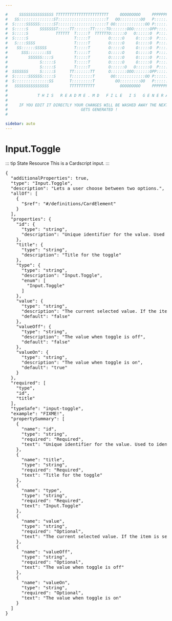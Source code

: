 ```yaml
---

#     SSSSSSSSSSSSSSS TTTTTTTTTTTTTTTTTTTTTTT     OOOOOOOOO     PPPPPPPPPPPPPPPPP    !!!  
#   SS:::::::::::::::ST:::::::::::::::::::::T   OO:::::::::OO   P::::::::::::::::P  !!:!! 
#  S:::::SSSSSS::::::ST:::::::::::::::::::::T OO:::::::::::::OO P::::::PPPPPP:::::P !:::! 
#  S:::::S     SSSSSSST:::::TT:::::::TT:::::TO:::::::OOO:::::::OPP:::::P     P:::::P!:::! 
#  S:::::S            TTTTTT  T:::::T  TTTTTTO::::::O   O::::::O  P::::P     P:::::P!:::! 
#  S:::::S                    T:::::T        O:::::O     O:::::O  P::::P     P:::::P!:::! 
#   S::::SSSS                 T:::::T        O:::::O     O:::::O  P::::PPPPPP:::::P !:::! 
#    SS::::::SSSSS            T:::::T        O:::::O     O:::::O  P:::::::::::::PP  !:::! 
#      SSS::::::::SS          T:::::T        O:::::O     O:::::O  P::::PPPPPPPPP    !:::! 
#         SSSSSS::::S         T:::::T        O:::::O     O:::::O  P::::P            !:::! 
#              S:::::S        T:::::T        O:::::O     O:::::O  P::::P            !!:!! 
#              S:::::S        T:::::T        O::::::O   O::::::O  P::::P             !!!   
#  SSSSSSS     S:::::S      TT:::::::TT      O:::::::OOO:::::::OPP::::::PP                 
#  S::::::SSSSSS:::::S      T:::::::::T       OO:::::::::::::OO P::::::::P           !!!  
#  S:::::::::::::::SS       T:::::::::T         OO:::::::::OO   P::::::::P          !!:!! 
#   SSSSSSSSSSSSSSS         TTTTTTTTTTT           OOOOOOOOO     PPPPPPPPPP           !!!  
#                                                                                          
#             T H I S   R E A D M E . M D   F I L E   I S   G E N E R A T E D !           
#                                                                                         
#     IF YOU EDIT IT DIRECTLY YOUR CHANGES WILL BE WASHED AWAY THE NEXT TIME THIS FILE  
#                                GETS GENERATED !
#                                                                                         

sidebar: auto
---
```


# Input.Toggle

::: tip State Resource
This is a Cardscript input.
:::


<pre>
{
  "additionalProperties": true,
  "type": "Input.Toggle",
  "description": "Lets a user choose between two options.",
  "allOf": [
    {
      "$ref": "#/definitions/CardElement"
    }
  ],
  "properties": {
    "id": {
      "type": "string",
      "description": "Unique identifier for the value. Used to identify collected input when the Submit action is performed."
    },
    "title": {
      "type": "string",
      "description": "Title for the toggle"
    },
    "type": {
      "type": "string",
      "description": "Input.Toggle",
      "enum": [
        "Input.Toggle"
      ]
    },
    "value": {
      "type": "string",
      "description": "The current selected value. If the item is selected that \"valueOn\" will be used, otherwise \"valueOff\"",
      "default": "false"
    },
    "valueOff": {
      "type": "string",
      "description": "The value when toggle is off",
      "default": "false"
    },
    "valueOn": {
      "type": "string",
      "description": "The value when toggle is on",
      "default": "true"
    }
  },
  "required": [
    "type",
    "id",
    "title"
  ],
  "typeSafe": "input-toggle",
  "example": "FIXME!",
  "propertySummary": [
    {
      "name": "id",
      "type": "string",
      "required": "Required",
      "text": "Unique identifier for the value. Used to identify collected input when the Submit action is performed."
    },
    {
      "name": "title",
      "type": "string",
      "required": "Required",
      "text": "Title for the toggle"
    },
    {
      "name": "type",
      "type": "string",
      "required": "Required",
      "text": "Input.Toggle"
    },
    {
      "name": "value",
      "type": "string",
      "required": "Optional",
      "text": "The current selected value. If the item is selected that \"valueOn\" will be used, otherwise \"valueOff\""
    },
    {
      "name": "valueOff",
      "type": "string",
      "required": "Optional",
      "text": "The value when toggle is off"
    },
    {
      "name": "valueOn",
      "type": "string",
      "required": "Optional",
      "text": "The value when toggle is on"
    }
  ]
}
</pre>

